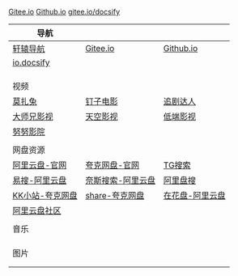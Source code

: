 

[Gitee.io](http://xdd1997.gitee.io)
[Github.io](https://xdd1997.github.io)
[gitee.io/docsify](https://xdd1997.gitee.io/docsify)



| 导航                                                |                                                      |                                               |
| --------------------------------------------------- | ---------------------------------------------------- | --------------------------------------------- |
| [轩辕导航](https://xydh.fun/xdd1997)                | [Gitee.io](http://xdd1997.gitee.io/)                 | [Github.io](https://xdd1997.github.io)        |
| [io.docsify](https://xdd1997.github.io/docsify/#/)  |                                                      |                                               |
|                                                     |                                                      |                                               |
|                                                     |                                                      |                                               |
|                                                     |                                                      |                                               |
| 视频                                                |                                                      |                                               |
| [莫扎兔](https://mozhatu.com/)                      | [钉子电影](http://www.xiangyue.tv/)                  | [追剧达人](http://vipmv.tv/)                  |
| [大师兄影视](https://dsxys.com)                     | [天空影视](https://www.tkys.tv)                      | [低端影视](https://ddys2.me/)                 |
| [努努影院](https://www.nunuyy3.org/)                |                                                      |                                               |
|                                                     |                                                      |                                               |
| 网盘资源                                            |                                                      |                                               |
| [阿里云盘-官网](https://www.aliyundrive.com/drive/) | [夸克网盘-官网](https://pan.quark.cn/list#/list/all) | [TG搜索](https://meow.tg/)                    |
| [易搜-阿里云盘](https://yiso.fun/)                  | [奈斯搜索-阿里云盘](https://www.niceso.fun/)         | [阿里盘搜](https://www.alipansou.com/)        |
| [KK小站-夸克网盘](https://kkxz.vip/)                | [share-夸克网盘](https://share.shuoaini.xyz/)        | [在花盘-阿里云盘](https://www.zaihuapan.com/) |
| [阿里云盘社区](https://yunpan1.24kdh.cn/)           |                                                      |                                               |
|                                                     |                                                      |                                               |
| 音乐                                                |                                                      |                                               |
|                                                     |                                                      |                                               |
|                                                     |                                                      |                                               |
|                                                     |                                                      |                                               |
| 图片                                                |                                                      |                                               |
|                                                     |                                                      |                                               |
|                                                     |                                                      |                                               |

